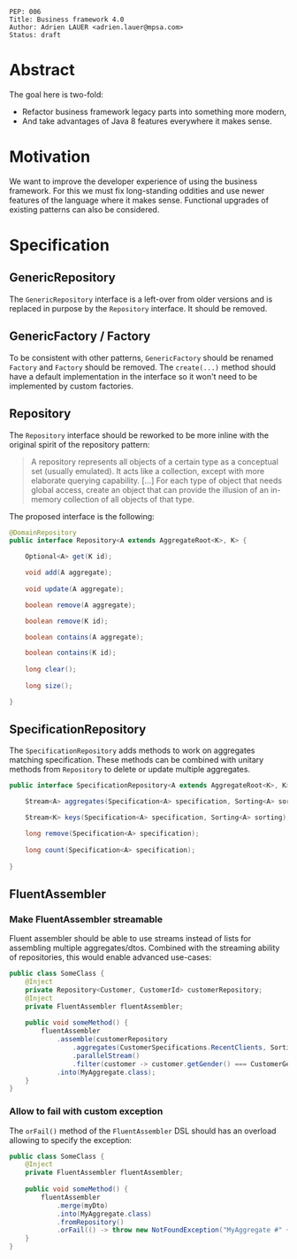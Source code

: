     PEP: 006
    Title: Business framework 4.0
    Author: Adrien LAUER <adrien.lauer@mpsa.com>  
    Status: draft  

# Abstract

The goal here is two-fold:
* Refactor business framework legacy parts into something more modern,
* And take advantages of Java 8 features everywhere it makes sense.

# Motivation

We want to improve the developer experience of using the business framework. For this we must fix long-standing oddities and use newer features of the language where it makes sense. Functional upgrades of existing patterns can also be considered.

# Specification

## GenericRepository

The `GenericRepository` interface is a left-over from older versions and is replaced in purpose by the `Repository` interface. 
It should be removed.

## GenericFactory / Factory

To be consistent with other patterns, `GenericFactory` should be renamed `Factory` and `Factory` should be removed. The `create(...)` method should have a default implementation in the interface so it won't need to be implemented by custom factories.

## Repository

The `Repository` interface should be reworked to be more inline with the original spirit of the repository pattern:

> A repository represents all objects of a certain type as a conceptual set (usually emulated). It acts like a collection, except with more elaborate querying capability. […] For each type of object that needs global access, create an object that can provide the illusion of an in-memory collection of all objects of that type.

The proposed interface is the following:

```java
@DomainRepository
public interface Repository<A extends AggregateRoot<K>, K> {

    Optional<A> get(K id);

    void add(A aggregate);
    
    void update(A aggregate);

    boolean remove(A aggregate);

    boolean remove(K id);

    boolean contains(A aggregate);

    boolean contains(K id);    
    
    long clear();
    
    long size();

}
```

## SpecificationRepository

The `SpecificationRepository` adds methods to work on aggregates matching specification. These methods can be combined with unitary methods from `Repository` to delete or update multiple aggregates. 

```java
public interface SpecificationRepository<A extends AggregateRoot<K>, K> extends Repository<A, K> {

    Stream<A> aggregates(Specification<A> specification, Sorting<A> sorting);

    Stream<K> keys(Specification<A> specification, Sorting<A> sorting);

    long remove(Specification<A> specification);
    
    long count(Specification<A> specification);
    
}
```

## FluentAssembler

### Make FluentAssembler streamable

Fluent assembler should be able to use streams instead of lists for assembling multiple aggregates/dtos. Combined with the streaming ability of repositories, this would enable advanced use-cases:

```java
public class SomeClass {
    @Inject
    private Repository<Customer, CustomerId> customerRepository;
    @Inject
    private FluentAssembler fluentAssembler;
    
    public void someMethod() {
        fluentAssembler
            .assemble(customerRepository
                .aggregates(CustomerSpecifications.RecentClients, Sorting.Natural)
                .parallelStream()
                .filter(customer -> customer.getGender() === CustomerGender.FEMALE))
            .into(MyAggregate.class);
    }
}
```

### Allow to fail with custom exception

The `orFail()` method of the `FluentAssembler` DSL should has an overload allowing to specify the exception:

```java
public class SomeClass {
    @Inject
    private FluentAssembler fluentAssembler;
    
    public void someMethod() {
        fluentAssembler
            .merge(myDto)
            .into(MyAggregate.class)
            .fromRepository()
            .orFail(() -> throw new NotFoundException("MyAggregate #" + myDto.getId() + " not found");
    }
}
```
